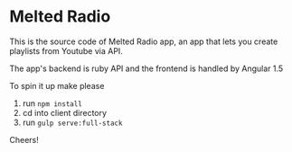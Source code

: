 # Melted Radio

This is the source code of Melted Radio app, an app that lets you create playlists from Youtube via API.

The app's backend is ruby API and the frontend is handled by Angular 1.5

To spin it up make please

1. run ```npm install```
2. cd into client directory
3. run ```gulp serve:full-stack```

Cheers!
